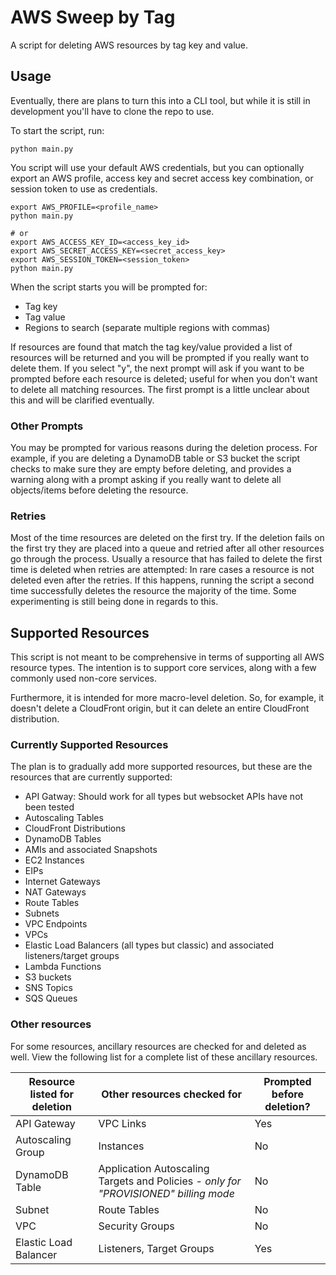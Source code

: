 # AWS Sweep by Tag

A script for deleting AWS resources by tag key and value.

## Usage

Eventually, there are plans to turn this into a CLI tool, but while it is still in development you'll have to clone the repo to use.

To start the script, run:

```shell
python main.py
```

You script will use your default AWS credentials, but you can optionally export an AWS profile, access key and secret access key combination, or session token to use as credentials.

```shell
export AWS_PROFILE=<profile_name>
python main.py

# or
export AWS_ACCESS_KEY_ID=<access_key_id>
export AWS_SECRET_ACCESS_KEY=<secret_access_key>
export AWS_SESSION_TOKEN=<session_token>
python main.py
```

When the script starts you will be prompted for:

- Tag key
- Tag value
- Regions to search (separate multiple regions with commas)

If resources are found that match the tag key/value provided a list of resources will be returned and you will be prompted if you really want to delete them. If you select "y", the next prompt will ask if you want to be prompted before each resource is deleted; useful for when you don't want to delete all matching resources. The first prompt is a little unclear about this and will be clarified eventually.

### Other Prompts

You may be prompted for various reasons during the deletion process. For example, if you are deleting a DynamoDB table or S3 bucket the script checks to make sure they are empty before deleting, and provides a warning along with a prompt asking if you really want to delete all objects/items before deleting the resource.

### Retries

Most of the time resources are deleted on the first try. If the deletion fails on the first try they are placed into a queue and retried after all other resources go through the process. Usually a resource that has failed to delete the first time is deleted when retries are attempted: In rare cases a resource is not deleted even after the retries. If this happens, running the script a second time successfully deletes the resource the majority of the time. Some experimenting is still being done in regards to this.

## Supported Resources

This script is not meant to be comprehensive in terms of supporting all AWS resource types. The intention is to support core services, along with a few commonly used non-core services.

Furthermore, it is intended for more macro-level deletion. So, for example, it doesn't delete a CloudFront origin, but it can delete an entire CloudFront distribution.

### Currently Supported Resources

The plan is to gradually add more supported resources, but these are the resources that are currently supported:

- API Gatway: Should work for all types but websocket APIs have not been tested
- Autoscaling Tables
- CloudFront Distributions
- DynamoDB Tables
- AMIs and associated Snapshots
- EC2 Instances
- EIPs
- Internet Gateways
- NAT Gateways
- Route Tables
- Subnets
- VPC Endpoints
- VPCs
- Elastic Load Balancers (all types but classic) and associated listeners/target groups
- Lambda Functions
- S3 buckets
- SNS Topics
- SQS Queues

### Other resources

For some resources, ancillary resources are checked for and deleted as well. View the following list for a complete list of these ancillary resources.

| Resource listed for deletion | Other resources checked for | Prompted before deletion? |
| -----------------------------| --------------------------- | ------------------------- |
| API Gateway | VPC Links | Yes |
| Autoscaling Group | Instances | No |
| DynamoDB Table | Application Autoscaling Targets and Policies - *only for "PROVISIONED" billing mode* | No |
| Subnet | Route Tables | No |
| VPC | Security Groups | No |
| Elastic Load Balancer | Listeners, Target Groups | Yes |
